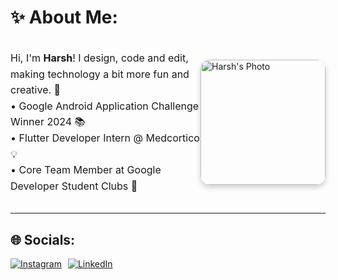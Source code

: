 # ✨ About Me:
<div style="display: flex; align-items: center; justify-content: space-between;">
  <div style="flex: 1;">
    <p style="font-size: 16px; line-height: 1.6;">
      Hi, I'm <strong>Harsh</strong>! I design, code and edit, making technology a bit more fun and creative. 🚀 <br>
      • Google Android Application Challenge Winner 2024 📚<br>
      • Flutter Developer Intern @ Medcortico 💡<br>
      • Core Team Member at Google Developer Student Clubs 🔧
    </p>
  </div>
  <div style="flex-shrink: 0; margin-left: auto;">
    <img src="https://drive.google.com/uc?export=view&id=1uJNdJQI7i7u4_1ElhLDO2qtR_raIX04f" 
         alt="Harsh's Photo" 
         style="border-radius: 15px; width: 200px; height: auto; box-shadow: 0 4px 8px rgba(0, 0, 0, 0.2);" />
  </div>
</div>

---

## 🌐 Socials:
<div style="display: flex; gap: 10px;">
  <a href="https://instagram.com/_.harsh.10_" target="_blank">
    <img src="https://img.shields.io/badge/Instagram-%23E4405F.svg?logo=Instagram&logoColor=white" alt="Instagram" />
  </a>
  <a href="https://linkedin.com" target="_blank">
    <img src="https://img.shields.io/badge/LinkedIn-%230077B5.svg?logo=linkedin&logoColor=white" alt="LinkedIn" />
  </a>
</div>

<!-- Proudly created with GPRM ( https://gprm.itsvg.in ) -->
